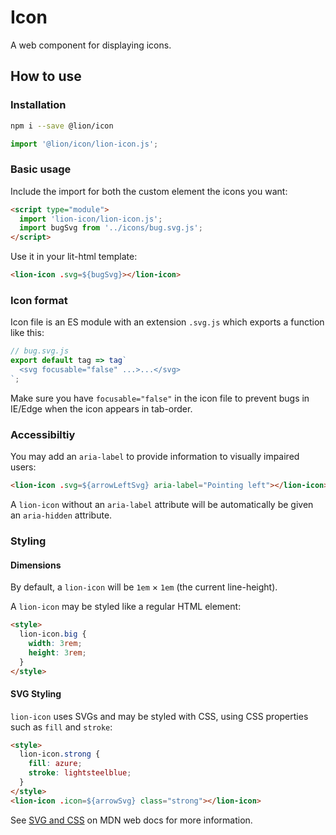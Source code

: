 # Icon

[//]: # 'AUTO INSERT HEADER PREPUBLISH'

A web component for displaying icons.

## How to use

### Installation

```sh
npm i --save @lion/icon
```

```js
import '@lion/icon/lion-icon.js';
```

### Basic usage

Include the import for both the custom element the icons you want:

```html
<script type="module">
  import 'lion-icon/lion-icon.js';
  import bugSvg from '../icons/bug.svg.js';
</script>
```

Use it in your lit-html template:
```html
<lion-icon .svg=${bugSvg}></lion-icon>
```

### Icon format

Icon file is an ES module with an extension `.svg.js` which exports a function like this:

```js
// bug.svg.js
export default tag => tag`
  <svg focusable="false" ...>...</svg>
`;
```

Make sure you have `focusable="false"` in the icon file to prevent bugs in IE/Edge when the icon appears in tab-order.

### Accessibiltiy

You may add an `aria-label` to provide information to visually impaired users:

```html
<lion-icon .svg=${arrowLeftSvg} aria-label="Pointing left"></lion-icon>
```

A `lion-icon` without an `aria-label` attribute will be automatically be given an `aria-hidden` attribute.

### Styling

#### Dimensions

By default, a `lion-icon` will be `1em` × `1em` (the current line-height).

A `lion-icon` may be styled like a regular HTML element:

```html
<style>
  lion-icon.big {
    width: 3rem;
    height: 3rem;
  }
</style>
```

#### SVG Styling

`lion-icon` uses SVGs and may be styled with CSS, using CSS properties such as `fill` and `stroke`:

```html
<style>
  lion-icon.strong {
    fill: azure;
    stroke: lightsteelblue;
  }
</style>
<lion-icon .icon=${arrowSvg} class="strong"></lion-icon>
```

See [SVG and CSS](https://developer.mozilla.org/en-US/docs/Web/SVG/Tutorial/SVG_and_CSS) on MDN web docs for more information.
